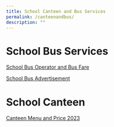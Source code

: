 ```yaml
---
title: School Canteen and Bus Services
permalink: /canteenandbus/
description: ""
---
```

# School Bus Services

[School Bus Operator and Bus Fare](/files/school%20operator%20and%20bus%20fare.pdf)

[School Bus Advertisement](https://fernvalepri.moe.edu.sg/schoolbusadvertisement/)

# School Canteen

[Canteen Menu and Price 2023]()